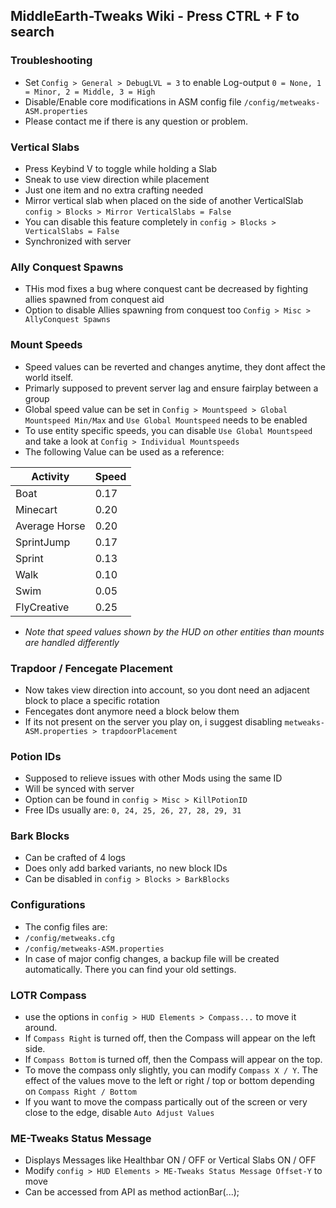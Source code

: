 ## MiddleEarth-Tweaks Wiki - Press CTRL + F to search

### Troubleshooting
- Set `Config > General > DebugLVL = 3` to enable Log-output `0 = None, 1 = Minor, 2 = Middle, 3 = High`
- Disable/Enable core modifications in ASM config file `/config/metweaks-ASM.properties`
- Please contact me if there is any question or problem.

### Vertical Slabs
- Press Keybind V to toggle while holding a Slab
- Sneak to use view direction while placement
- Just one item and no extra crafting needed
- Mirror vertical slab when placed on the side of another VerticalSlab `config > Blocks > Mirror VerticalSlabs = False`
- You can disable this feature completely in `config > Blocks > VerticalSlabs = False`
- Synchronized with server

### Ally Conquest Spawns
- THis mod fixes a bug where conquest cant be decreased by fighting allies spawned from conquest aid
- Option to disable Allies spawning from conquest too `Config > Misc > AllyConquest Spawns`

### Mount Speeds
- Speed values can be reverted and changes anytime, they dont affect the world itself.
- Primarly supposed to prevent server lag and ensure fairplay between a group
- Global speed value can be set in `Config > Mountspeed > Global Mountspeed Min/Max` and `Use Global Mountspeed` needs to be enabled
- To use entity specific speeds, you can disable `Use Global Mountspeed` and take a look at `Config > Individual Mountspeeds`
- The following Value can be used as a reference:

| Activity   | Speed |
| --------- | ------- |
| Boat | 0.17   |
| Minecart | 0.20   |
| Average Horse | 0.20   |
| SprintJump | 0.17   |
| Sprint | 0.13   |
| Walk | 0.10   |
| Swim | 0.05   |
| FlyCreative | 0.25   |

- *Note that speed values shown by the HUD on other entities than mounts are handled differently*

### Trapdoor / Fencegate Placement
- Now takes view direction into account, so you dont need an adjacent block to place a specific rotation
- Fencegates dont anymore need a block below them
- If its not present on the server you play on, i suggest disabling `metweaks-ASM.properties > trapdoorPlacement`

### Potion IDs
- Supposed to relieve issues with other Mods using the same ID
- Will be synced with server
- Option can be found in `config > Misc > KillPotionID`
- Free IDs usually are: `0, 24, 25, 26, 27, 28, 29, 31`

### Bark Blocks
- Can be crafted of 4 logs
- Does only add barked variants, no new block IDs
- Can be disabled in `config > Blocks > BarkBlocks`

### Configurations
- The config files are:
- `/config/metweaks.cfg`
- `/config/metweaks-ASM.properties`
- In case of major config changes, a backup file will be created automatically. There you can find your old settings.

### LOTR Compass
- use the options in `config > HUD Elements > Compass...` to move it around.
- If `Compass Right` is turned off, then the Compass will appear on the left side.
- If `Compass Bottom` is turned off, then the Compass will appear on the top.
- To move the compass only slightly, you can modify `Compass X / Y`. The effect of the values move to the left or right / top or bottom depending on `Compass Right / Bottom`
- If you want to move the compass partically out of the screen or very close to the edge, disable `Auto Adjust Values`

### ME-Tweaks Status Message
- Displays Messages like Healthbar ON / OFF or Vertical Slabs ON / OFF
- Modify `config > HUD Elements > ME-Tweaks Status Message Offset-Y` to move
- Can be accessed from API as method actionBar(...);
